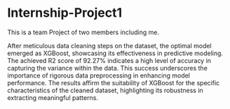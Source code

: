 # Internship-Project1
This is a team Project of two members including me.

After meticulous data cleaning steps on the dataset, the optimal model emerged as
XGBoost, showcasing its effectiveness in predictive modeling. The achieved R2 score
of 92.27% indicates a high level of accuracy in capturing the variance within the data.
This success underscores the importance of rigorous data preprocessing in
enhancing model performance. The results affirm the suitability of XGBoost for the
specific characteristics of the cleaned dataset, highlighting its robustness in extracting
meaningful patterns.
